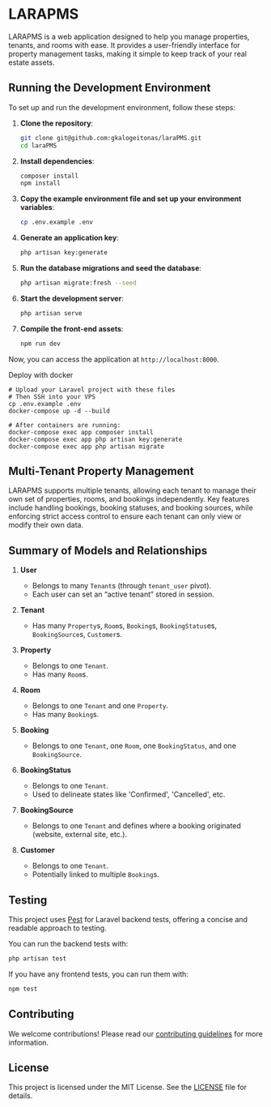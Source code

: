 # LARAPMS

LARAPMS is a web application designed to help you manage properties, tenants, and rooms with ease. It provides a user-friendly interface for property management tasks, making it simple to keep track of your real estate assets.

## Running the Development Environment

To set up and run the development environment, follow these steps:

1. **Clone the repository**:
    ```sh
    git clone git@github.com:gkalogeitonas/laraPMS.git
    cd laraPMS
    ```

2. **Install dependencies**:
    ```sh
    composer install
    npm install
    ```

3. **Copy the example environment file and set up your environment variables**:
    ```sh
    cp .env.example .env
    ```

4. **Generate an application key**:
    ```sh
    php artisan key:generate
    ```

5. **Run the database migrations and seed the database**:
    ```sh
    php artisan migrate:fresh --seed
    ```

6. **Start the development server**:
    ```sh
    php artisan serve
    ```

7. **Compile the front-end assets**:
    ```sh
    npm run dev
    ```

Now, you can access the application at `http://localhost:8000`.



Deploy with docker

```
# Upload your Laravel project with these files
# Then SSH into your VPS
cp .env.example .env
docker-compose up -d --build

# After containers are running:
docker-compose exec app composer install
docker-compose exec app php artisan key:generate
docker-compose exec app php artisan migrate
```

## Multi-Tenant Property Management

LARAPMS supports multiple tenants, allowing each tenant to manage their own set of properties, rooms, and bookings independently. Key features include handling bookings, booking statuses, and booking sources, while enforcing strict access control to ensure each tenant can only view or modify their own data.

## Summary of Models and Relationships

1. **User**  
   - Belongs to many `Tenant`s (through `tenant_user` pivot).  
   - Each user can set an “active tenant” stored in session.

2. **Tenant**  
   - Has many `Property`s, `Room`s, `Booking`s, `BookingStatus`es, `BookingSource`s, `Customer`s.

3. **Property**  
   - Belongs to one `Tenant`.  
   - Has many `Room`s.

4. **Room**  
   - Belongs to one `Tenant` and one `Property`.  
   - Has many `Booking`s.

5. **Booking**  
   - Belongs to one `Tenant`, one `Room`, one `BookingStatus`, and one `BookingSource`.

6. **BookingStatus**  
   - Belongs to one `Tenant`.  
   - Used to delineate states like 'Confirmed', 'Cancelled', etc.

7. **BookingSource**  
   - Belongs to one `Tenant` and defines where a booking originated (website, external site, etc.).

8. **Customer**  
   - Belongs to one `Tenant`.  
   - Potentially linked to multiple `Booking`s.

## Testing

This project uses [Pest](https://pestphp.com/) for Laravel backend tests, offering a concise and readable approach to testing.

You can run the backend tests with:

```sh
php artisan test
```

If you have any frontend tests, you can run them with:

```sh
npm test
```

## Contributing

We welcome contributions! Please read our [contributing guidelines](CONTRIBUTING.md) for more information.

## License

This project is licensed under the MIT License. See the [LICENSE](LICENSE) file for details.
